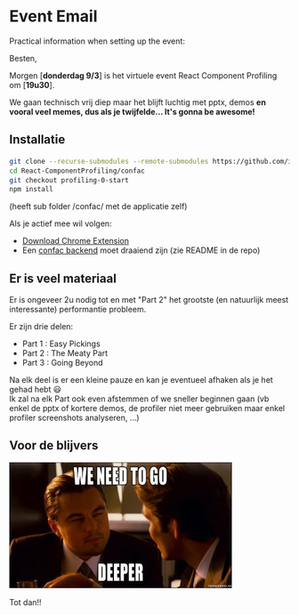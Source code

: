 Event Email
===========

Practical information when setting up the event:


Besten,

Morgen [__donderdag 9/3__] is het virtuele event React Component Profiling om [__19u30__].

We gaan technisch vrij diep maar het blijft luchtig met pptx, demos
**en vooral veel memes, dus als je twijfelde... It's gonna be awesome!**



## Installatie

```sh
git clone --recurse-submodules --remote-submodules https://github.com/itenium-be/React-ComponentProfiling
cd React-ComponentProfiling/confac
git checkout profiling-0-start
npm install
```
(heeft sub folder /confac/ met de applicatie zelf)

Als je actief mee wil volgen:

- [Download Chrome Extension](https://chrome.google.com/webstore/detail/react-developer-tools/fmkadmapgofadopljbjfkapdkoienihi?hl=en)
- Een [confac backend](https://github.com/itenium-be/confac) moet draaiend zijn (zie README in de repo) 



## Er is veel materiaal

Er is ongeveer 2u nodig tot en met "Part 2" het grootste (en natuurlijk meest interessante) performantie probleem.

Er zijn drie delen:
- Part 1 : Easy Pickings
- Part 2 : The Meaty Part
- Part 3 : Going Beyond


Na elk deel is er een kleine pauze en kan je eventueel afhaken als je het gehad hebt 😃  
Ik zal na elk Part ook even afstemmen of we sneller beginnen gaan (vb enkel de pptx of kortere demos,
de profiler niet meer gebruiken maar enkel profiler screenshots analyseren, ...)



## Voor de blijvers

![We need to go deeper](resources/need-to-go-deeper.png)

 
Tot dan!!
